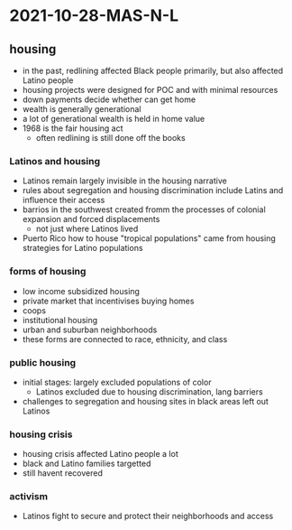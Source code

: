 # 2021-10-28-MAS-N-L

## housing 
- in the past, redlining affected Black people primarily, but also affected Latino people
- housing projects were designed for POC and with minimal resources
- down payments decide whether can get home
- wealth is generally generational
- a lot of generational wealth is held in home value
- 1968 is the fair housing act
  - often redlining is still done off the books
### Latinos and housing
- Latinos remain largely invisible in the housing narrative
- rules about segregation and housing discrimination include Latins and influence their access
- barrios in the southwest created fromm the processes of colonial expansion and forced displacements
  - not just where Latinos lived
- Puerto Rico how to house "tropical populations" came from housing strategies for Latino populations
### forms of housing
- low income subsidized housing
- private market that incentivises buying homes
- coops
- institutional housing
- urban and suburban neighborhoods
- these forms are connected to race, ethnicity, and class
### public housing
- initial stages: largely excluded populations of color
  - Latinos excluded due to housing discrimination, lang barriers
- challenges to segregation and housing sites in black areas left out Latinos
### housing crisis
- housing crisis affected Latino people a lot
- black and Latino families targetted
- still havent recovered
### activism
- Latinos fight to secure and protect their neighborhoods and access